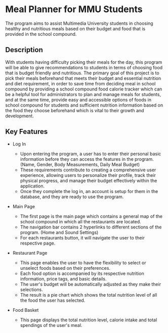 #  Meal Planner for MMU Students
  The program aims to assist Multimedia University students in choosing healthy and nutritious meals based on their budget and food that is provided in the school compound.


## Description
With students having difficulty picking their meals for the day, this program will be able to give recommendations to students in terms of choosing food that is budget friendly and nutritious. The primary goal of this project is to pick their meals beforehand that meets their budget and essential nutrition and diet requirement, in order to save time from deciding meal in school compound by providing a school compound food calorie tracker which can be a helpful tool for administrators to plan and manage meals for students, and at the same time, provide easy and accessible options of foods in school compound for students and sufficient nutrition information based on the food they choose beforehand which is vital to their growth and development. 
  

## Key Features
 * Log In
    - Upon entering the program, a user has to enter their personal basic information before they can access the features in the program. (Name, Gender, Body Measurements, Daily Meal Budget)
    - These requirements contribute to creating a comprehensive user experience, allowing users to personalize their profile, track their physical progress, and manage their budget effectively within the application.
    - Once they complete the log in, an account is setup for them in the database, and they are ready to use the program.

  * Main Page
    - The first page is the main page which contains a general map of the school compound in which all the restaurants are located.
    - The navigation bar contains 2 hyperlinks to different sections of the program. (Home and Sound Settings)
    - For each restaurants button, it will navigate the user to their respective page.

  * Restaurant Page
    - This page enables the user to have the flexibility to select or unselect foods based on their preferences.
    - Each food option is accompanied by its respective nutrition information, price tags, and basic details.
    - The user's budget will be automatically adjusted as they make their selections.
    - The result is a pie chart which shows the total nutrition level of all the food the user has selected.

  * Food Basket
    - This page displays the total nutrition level, calorie intake and total spendings of the user's meal.


